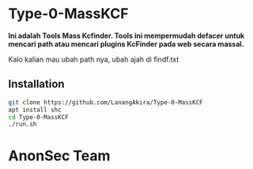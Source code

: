# Type-0-MassKCF
**Ini adalah Tools Mass Kcfinder. Tools ini mempermudah defacer untuk mencari path atau mencari plugins KcFinder pada web secara massal.**

Kalo kalian mau ubah path nya, ubah ajah di findf.txt

## Installation
```sh
git clone https://github.com/LanangAkira/Type-0-MassKCF
apt install shc
cd Type-0-MassKCF
./run.sh
```

# AnonSec Team
